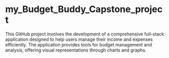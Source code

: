 # my_Budget_Buddy_Capstone_project
This GitHub project involves the development of a comprehensive full-stack application designed to help users manage their income and expenses efficiently. The application provides tools for budget management and analysis, offering visual representations through charts and graphs.
